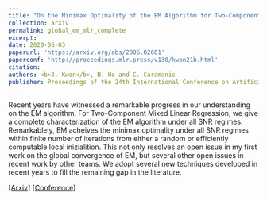 ```yaml
---
title: "On the Minimax Optimality of the EM Algorithm for Two-Component Mixed Linear Regression"
collection: arXiv
permalink: global_em_mlr_complete
excerpt: 
date: 2020-06-03
paperurl: 'https://arxiv.org/abs/2006.02601'
paperconf: 'http://proceedings.mlr.press/v130/kwon21b.html'
citation: 
authors: <b>J. Kwon</b>, N. Ho and C. Caramanis
publisher: Proceedings of the 24th International Conference on Artificial Intelligence and Statistics (AISTATS) 2021
---
```


Recent years have witnessed a remarkable progress in our understanding on the EM algorithm. For Two-Component Mixed Linear Regression, we give a complete characterization of the EM algorithm under all SNR regimes. Remarkablely, EM acheives the minimax optimality under all SNR regimes within finite number of iterations from either a random or efficiently computable local inizialition. This not only resolves an open issue in my first work on the global convergence of EM, but several other open issues in recent work by other teams. We adopt several new techniques developed in recent years to fill the remaining gap in the literature. 


[[Arxiv]](https://arxiv.org/abs/2006.02601) [[Conference]](http://proceedings.mlr.press/v130/kwon21b.html)